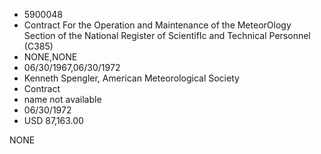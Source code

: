 * 5900048
* Contract For the Operation and Maintenance of the MeteorOlogy Section of the National Register of ScientifIc and Technical Personnel (C385)
* NONE,NONE
* 06/30/1967,06/30/1972
* Kenneth Spengler, American Meteorological Society
* Contract
* name not available
* 06/30/1972
* USD 87,163.00

NONE